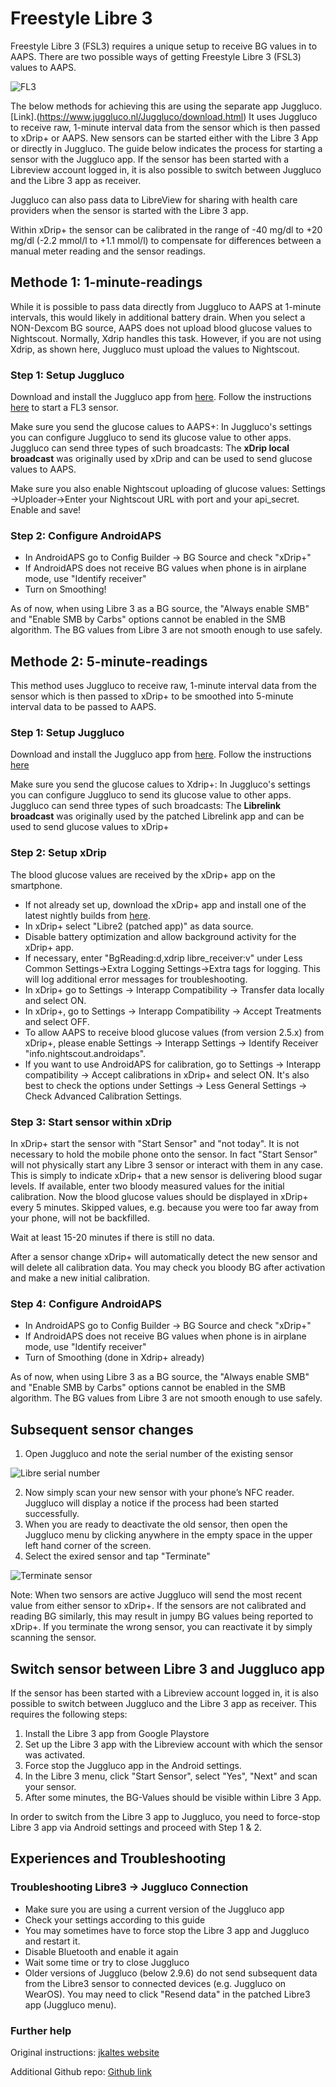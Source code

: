 # **Freestyle Libre 3**

Freestyle Libre 3 (FSL3) requires a unique setup to receive BG values in to AAPS. There are two possible ways of getting Freestyle Libre 3 (FSL3) values to AAPS.

![FL3](https://github.com/blaqone/AndroidAPSdocs/assets/37814299/d912c1d3-06d2-4b58-ad7c-025ca1980fae)


The below methods for achieving this are using the separate app Juggluco. [Link].(https://www.juggluco.nl/Juggluco/download.html) It uses Juggluco to receive raw, 1-minute interval data from the sensor which is then passed to xDrip+ or AAPS. New sensors can be started either with the Libre 3 App or directly in Juggluco. The guide below indicates the process for starting a sensor with the Juggluco app. If the sensor has been started with a Libreview account logged in, it is also possible to switch between Juggluco and the Libre 3 app as receiver.

Juggluco can also pass data to LibreView for sharing with health care providers when the sensor is started with the Libre 3 app.

Within xDrip+ the sensor can be calibrated in the range of -40 mg/dl to +20 mg/dl (-2.2 mmol/l to +1.1 mmol/l) to compensate for differences between a manual meter reading and the sensor readings.

## Methode 1: 1-minute-readings
While it is possible to pass data directly from Juggluco to AAPS at 1-minute intervals, this would likely in additional battery drain. When you select a NON-Dexcom BG source, AAPS does not upload blood glucose values to Nightscout. Normally, Xdrip handles this task. However, if you are not using Xdrip, as shown here, Juggluco must upload the values to Nightscout.

### Step 1: Setup Juggluco
Download and install the Juggluco app from [here](https://www.juggluco.nl/Juggluco/download.html). Follow the instructions [here](https://www.juggluco.nl/Juggluco/libre3/) to start a FL3 sensor.

Make sure you send the glucose calues to AAPS+: In Juggluco's settings you can configure Juggluco to send its glucose value to other apps. Juggluco can send three types of such broadcasts: The **xDrip local broadcast** was originally used by xDrip and can be used to send glucose values to AAPS.

Make sure you also enable Nightscout uploading of glucose values: Settings ->Uploader->Enter your Nightscout URL with port and your api_secret. Enable and save!

### Step 2: Configure AndroidAPS

- In AndroidAPS go to Config Builder -> BG Source and check "xDrip+"
- If AndroidAPS does not receive BG values when phone is in airplane mode, use "Identify receiver"
- Turn on Smoothing!

As of now, when using Libre 3 as a BG source, the "Always enable SMB" and "Enable SMB by Carbs" options cannot be enabled in the SMB algorithm. The BG values from Libre 3 are not smooth enough to use safely.


## Methode 2: 5-minute-readings
This method uses Juggluco to receive raw, 1-minute interval data from the sensor which is then passed to xDrip+ to be smoothed into 5-minute interval data to be passed to AAPS.

### Step 1: Setup Juggluco
Download and install the Juggluco app from [here](https://www.juggluco.nl/Juggluco/download.html). Follow the instructions [here](https://www.juggluco.nl/Juggluco/libre3/)

Make sure you send the glucose calues to Xdrip+: In Juggluco's settings you can configure Juggluco to send its glucose value to other apps. Juggluco can send three types of such broadcasts: The **Librelink broadcast** was originally used by the patched Librelink app and can be used to send glucose values to xDrip+

### Step 2: Setup xDrip

The blood glucose values are received by the xDrip+ app on the smartphone.

- If not already set up, download the xDrip+ app and install one of the latest nightly builds from [here](https://github.com/NightscoutFoundation/xDrip/releases).
- In xDrip+ select "Libre2 (patched app)" as data source.
- Disable battery optimization and allow background activity for the xDrip+ app.
- If necessary, enter "BgReading:d,xdrip libre_receiver:v" under Less Common Settings->Extra Logging Settings->Extra tags for logging. This will log additional error messages for troubleshooting.
- In xDrip+ go to Settings -> Interapp Compatibility -> Transfer data locally and select ON.
- In xDrip+, go to Settings -> Interapp Compatibility -> Accept Treatments and select OFF.
- To allow AAPS to receive blood glucose values (from version 2.5.x) from xDrip+, please enable Settings -> Interapp Settings -> Identify Receiver "info.nightscout.androidaps".
- If you want to use AndroidAPS for calibration, go to Settings -> Interapp compatibility -> Accept calibrations in xDrip+ and select ON. It's also best to check the options under Settings -> Less General Settings -> Check Advanced Calibration Settings.

### Step 3: Start sensor within xDrip

In xDrip+ start the sensor with "Start Sensor" and "not today". It is not necessary to hold the mobile phone onto the sensor. In fact "Start Sensor" will not physically start any Libre 3 sensor or interact with them in any case. This is simply to indicate xDrip+ that a new sensor is delivering blood sugar levels. If available, enter two bloody measured values for the initial calibration. Now the blood glucose values should be displayed in xDrip+ every 5 minutes. Skipped values, e.g. because you were too far away from your phone, will not be backfilled.

Wait at least 15-20 minutes if there is still no data.

After a sensor change xDrip+ will automatically detect the new sensor and will delete all calibration data. You may check you bloody BG after activation and make a new initial calibration.

### Step 4: Configure AndroidAPS

- In AndroidAPS go to Config Builder -> BG Source and check "xDrip+"
- If AndroidAPS does not receive BG values when phone is in airplane mode, use "Identify receiver"
- Turn of Smoothing (done in Xdrip+ already)

As of now, when using Libre 3 as a BG source, the "Always enable SMB" and "Enable SMB by Carbs" options cannot be enabled in the SMB algorithm. The BG values from Libre 3 are not smooth enough to use safely.



## Subsequent sensor changes

1. Open Juggluco and note the serial number of the existing sensor

![Libre serial number](../images/libre3/step\_13.jpg)

2. Now simply scan your new sensor with your phone’s NFC reader. Juggluco will display a notice if the process had been started successfully.
3. When you are ready to deactivate the old sensor, then open the Juggluco menu by clicking anywhere in the empty space in the upper left hand corner of the screen.
4. Select the exired sensor and tap "Terminate"

![Terminate sensor](../images/libre3/step\_14.jpg)

Note: When two sensors are active Juggluco will send the most recent value from either sensor to xDrip+. If the sensors are not calibrated and reading BG similarly, this may result in jumpy BG values being reported to xDrip+. If you terminate the wrong sensor, you can reactivate it by simply scanning the sensor.

## Switch sensor between Libre 3 and Juggluco app

If the sensor has been started with a Libreview account logged in, it is also possible to switch between Juggluco and the Libre 3 app as receiver. This requires the following steps:

1. Install the Libre 3 app from Google Playstore
2. Set up the Libre 3 app with the Libreview account with which the sensor was activated.
3. Force stop the Juggluco app in the Android settings.
4. In the Libre 3 menu, click "Start Sensor", select "Yes", "Next" and scan your sensor.
5. After some minutes, the BG-Values should be visible within Libre 3 App.

In order to switch from the Libre 3 app to Juggluco, you need to force-stop Libre 3 app via Android settings and proceed with Step 1 & 2.

## Experiences and Troubleshooting

### Troubleshooting Libre3 -> Juggluco Connection

- Make sure you are using a current version of the Juggluco app
- Check your settings according to this guide
- You may sometimes have to force stop the Libre 3 app and Juggluco and restart it.
- Disable Bluetooth and enable it again
- Wait some time or try to close Juggluco
- Older versions of Juggluco (below 2.9.6) do not send subsequent data from the Libre3 sensor to connected devices (e.g. Juggluco on WearOS). You may need to click "Resend data" in the patched Libre3 app (Juggluco menu).

### Further help

Original instructions: [jkaltes website](https://www.juggluco.nl/Juggluco/libre3/)

Additional Github repo: [Github link](https://github.com/maheini/FreeStyle-Libre-3-patch)
